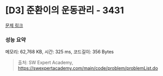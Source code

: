 # [D3] 준환이의 운동관리 - 3431 

[문제 링크](https://swexpertacademy.com/main/code/problem/problemDetail.do?contestProbId=AWE_ZXcqAAMDFAV2) 

### 성능 요약

메모리: 62,768 KB, 시간: 325 ms, 코드길이: 356 Bytes



> 출처: SW Expert Academy, https://swexpertacademy.com/main/code/problem/problemList.do